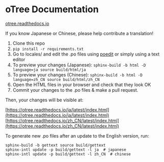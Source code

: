 # oTree Documentation

[otree.readthedocs.io](http://otree.readthedocs.io/)

If you know Japanese or Chinese, please help contribute a translation!

1.   Clone this repo
1.   `pip install -r requirements.txt`
1.   Go to locales/ and edit the .po files using [poedit](http://poedit.net) or simply using a text editor
1.   To preview your changes (Japanese): `sphinx-build -b html -D language=ja source build/html/ja`
1.   To preview your changes (Chinese): `sphinx-build -b html -D language=zh_CN source build/html/zh_CN`
1.   Open the HTML files in your browser and check that they look OK
1.   Commit your changes to the .po files & make a pull request.

Then, your changes will be visible at:

[https://otree.readthedocs.io/ja/latest/index.html](https://otree.readthedocs.io/ja/latest/index.html)
[https://otree.readthedocs.io/zh_CN/latest/index.html](https://otree.readthedocs.io/zh_CN/latest/index.html)

To generate new .po files after an update to the English version, run:
		
```
sphinx-build -b gettext source build/gettext
sphinx-intl update -p build/gettext -l ja  # japanese
sphinx-intl update -p build/gettext -l zh_CN  # chinese
```